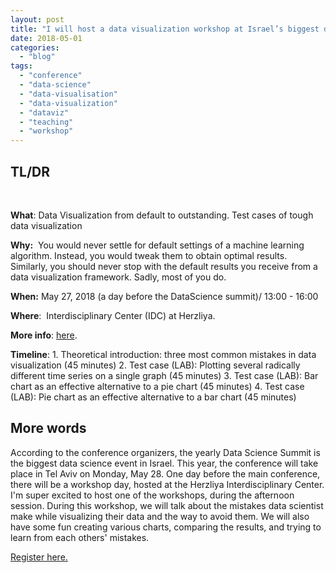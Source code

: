 ```yaml
---
layout: post
title: "I will host a data visualization workshop at Israel’s biggest data science event"
date: 2018-05-01
categories: 
  - "blog"
tags: 
  - "conference"
  - "data-science"
  - "data-visualisation"
  - "data-visualization"
  - "dataviz"
  - "teaching"
  - "workshop"
---
```


## TL/DR

 

**What**: Data Visualization from default to outstanding. Test cases of tough data visualization

**Why:**  You would never settle for default settings of a machine learning algorithm. Instead, you would tweak them to obtain optimal results. Similarly, you should never stop with the default results you receive from a data visualization framework. Sadly, most of you do.

**When:** May 27, 2018 (a day before the DataScience summit)/ 13:00 - 16:00

**Where**:  Interdisciplinary Center (IDC) at Herzliya.

**More info**: [here](https://events.bizzabo.com/DataScienceSummit2018/agenda/speakers/264279).

**Timeline**: 1. Theoretical introduction: three most common mistakes in data visualization (45 minutes) 2. Test case (LAB): Plotting several radically different time series on a single graph (45 minutes) 3. Test case (LAB): Bar chart as an effective alternative to a pie chart (45 minutes) 4. Test case (LAB): Pie chart as an effective alternative to a bar chart (45 minutes)

## More words

According to the conference organizers, the yearly Data Science Summit is the biggest data science event in Israel. This year, the conference will take place in Tel Aviv on Monday, May 28. One day before the main conference, there will be a workshop day, hosted at the Herzliya Interdisciplinary Center. I'm super excited to host one of the workshops, during the afternoon session. During this workshop, we will talk about the mistakes data scientist make while visualizing their data and the way to avoid them. We will also have some fun creating various charts, comparing the results, and trying to learn from each others' mistakes.

[Register here.](https://docs.google.com/forms/d/e/1FAIpQLScVfWvo0XFl--pJtBBX_Wc3h2gV6hnk5-pnmM3O5XAxtMI8_g/viewform)
